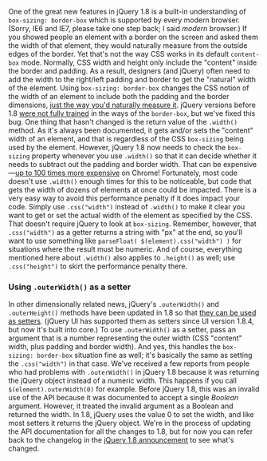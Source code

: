 One of the great new features in jQuery 1.8 is a built-in understanding
of `box-sizing: border-box` which is supported by every modern browser.
(Sorry, IE6 and IE7, please take one step back; I said *modern*
browser.) If you showed people an element with a border on the screen
and asked them the width of that element, they would naturally measure
from the outside edges of the border. Yet that's not the way CSS works
in its default `content-box` mode. Normally, CSS width and height only
include the "content" inside the border and padding. As a result,
designers (and jQuery) often need to add the width to the right/left
padding and border to get the "natural" width of the element. Using
`box-sizing: border-box` changes the CSS notion of the width of an
element to include both the padding and the border dimensions, [just the
way you'd naturally measure
it](http://paulirish.com/2012/box-sizing-border-box-ftw/). jQuery
versions before 1.8 [were not fully
trained](http://bugs.jquery.com/ticket/11004) in the ways of the
`border-box`, but we've fixed this bug. One thing that hasn't changed is
the return value of the `.width()` method. As it's always been
documented, it gets and/or sets the "content" width of an element, and
that is regardless of the CSS `box-sizing` being used by the element.
However, jQuery 1.8 now needs to check the `box-sizing` property
whenever you use `.width()` so that it can decide whether it needs to
subtract out the padding and border width. That can be expensive—[up to
100 times more expensive](http://jsperf.com/getcomputedstyle-perf) on
Chrome! Fortunately, most code doesn't use `.width()` enough times for
this to be noticeable, but code that gets the width of dozens of
elements at once could be impacted. There is a very easy way to avoid
this performance penalty if it does impact your code. Simply use
`.css("width")` instead of `.width()` to make it clear you want to get
or set the actual width of the element as specified by the CSS. That
doesn't require jQuery to look at `box-sizing`. Remember, however, that
`.css("width")` as a getter returns a string with "px" at the end, so
you'll want to use something like
`parseFloat( $(element).css("width") )` for situations where the result
must be numeric. And of course, everything mentioned here about
`.width()` also applies to `.height()` as well; use `.css("height")` to
skirt the performance penalty there.

### Using `.outerWidth()` as a setter

In other dimensionally related news, jQuery's `.outerWidth()` and
`.outerHeight()` methods have been updated in 1.8 so that [they can be
used as setters](http://bugs.jquery.com/ticket/10877). (jQuery UI has
supported them as setters since UI version 1.8.4, but now it's built
into core.) To use `.outerWidth()` as a setter, pass an argument that is
a number representing the outer width (CSS "content" width, plus padding
and border width). And yes, this handles the `box-sizing: border-box`
situation fine as well; it's basically the same as setting the
`.css("width")` in that case. We've received a few reports from people
who had problems with `.outerWidth()` in jQuery 1.8 because it was
returning the jQuery object instead of a numeric width. This happens if
you call `$(element).outerWidth(0)` for example. Before jQuery 1.8, this
was an invalid use of the API because it was documented to accept a
single *Boolean* argument. However, it treated the invalid argument as a
Boolean and returned the width. In 1.8, jQuery uses the value 0 to set
the width, and like most setters it returns the jQuery object. We're in
the process of updating the API documentation for all the changes to
1.8, but for now you can refer back to the changelog in the [jQuery 1.8
announcement](http://blog.jquery.com/2012/08/09/jquery-1-8-released/) to
see what's changed.
